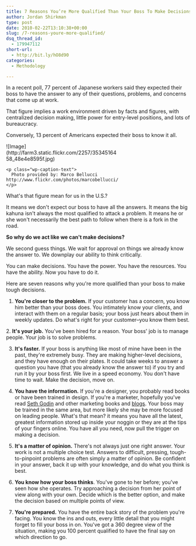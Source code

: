 ```yaml
---
title: 7 Reasons You’re More Qualified Than Your Boss To Make Decisions
author: Jordan Shirkman
type: post
date: 2010-02-22T13:10:38+00:00
slug: /7-reasons-youre-more-qualified/
dsq_thread_id:
  - 179947112
short-url:
  - http://bit.ly/hO8d90
categories:
  - Methodology

---
```

In a recent poll, 77 percent of Japanese workers said they expected their boss to have the answer to any of their questions, problems, and concerns that come up at work.

That figure implies a work environment driven by facts and figures, with centralized decision making, little power for entry-level positions, and lots of bureaucracy.

Conversely, 13 percent of Americans expected their boss to know it all.

<div>
  <div style="width: 310px" class="wp-caption aligncenter">
    ![Image](http://farm3.static.flickr.com/2257/3534516458_48e4e8595f.jpg)
    
    <p class="wp-caption-text">
      Photo provided by: Marco Bellucci http://www.flickr.com/photos/marcobellucci/
    </p>
  </div>
</div>

<div id="_mcePaste">
  What's that figure mean for us in the U.S.?
</div>

It means we don't expect our boss to have all the answers. It means the big kahuna isn't always the most qualified to attack a problem. It means he or she won't necessarily the best path to follow when there is a fork in the road.

**So why do we act like we can't make decisions?**

We second guess things. We wait for approval on things we already know the answer to. We downplay our ability to think critically.

<div id="_mcePaste">
  You can make decisions. You have the power. You have the resources. You have the ability. Now you have to do it.
</div>

Here are seven reasons why you're more qualified than your boss to make tough decisions.

1. **You're closer to the problem.** If your customer has a concern, you know him better than your boss does. You intimately know your clients, and interact with them on a regular basis; your boss just hears about them in weekly updates. Do what's right for your customer&#8211;you know them best.

<div id="_mcePaste">
  2. <strong>It's your job.</strong> You've been hired for a reason. Your boss' job is to manage people. Your job is to solve problems.
</div>

3. **It's faster.** If your boss is anything like most of mine have been in the past, they're extremely busy. They are making higher-level decisions, and they have enough on their plates. It could take weeks to answer a question you have (that you already know the answer to) if you try and run it by your boss first. We live in a speed economy. You don't have time to wait. Make the decision, move on.

4. **You have the information.** If you're a designer, you probably read books or have been trained in design. If you're a marketer, hopefully you've read [Seth Godin](http://sethgodin.com) and other marketing books and [blogs](http://www.chrisbrogan.com/). Your boss may be trained in the same area, but more likely she may be more focused on leading people. What's that mean? it means you have all the latest, greatest information stored up inside your noggin or they are at the tips of your fingers online. You have all you need, now pull the trigger on making a decision.

5. **It's a matter of opinion.** There's not always just one right answer. Your work is not a multiple choice test. Answers to difficult, pressing, tough-to-pinpoint problems are often simply a matter of opinion. Be confident in your answer, back it up with your knowledge, and do what you think is best.

6. **You know how your boss thinks**. You've gone to her before; you've seen how she operates. Try approaching a decision from her point of view along with your own. Decide which is the better option, and make the decision based on multiple points of view.

7. **You're prepared.** You have the entire back story of the problem you're facing. You know the ins and outs, every little detail that you might forget to fill your boss in on. You've got a 360 degree view of the situation, making you 100 percent qualified to have the final say on which direction to go.
